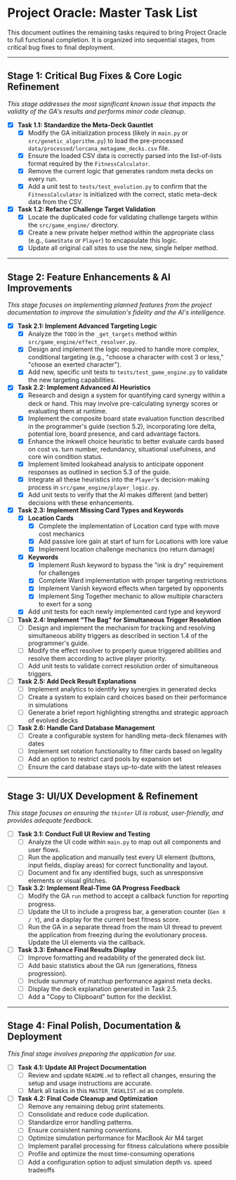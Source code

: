 # Project Oracle: Master Task List

This document outlines the remaining tasks required to bring Project Oracle to full functional completion. It is organized into sequential stages, from critical bug fixes to final deployment.

---

## Stage 1: Critical Bug Fixes & Core Logic Refinement
*This stage addresses the most significant known issue that impacts the validity of the GA's results and performs minor code cleanup.*

- [x] **Task 1.1: Standardize the Meta-Deck Gauntlet**
  - [x] Modify the GA initialization process (likely in `main.py` or `src/genetic_algorithm.py`) to load the pre-processed `data/processed/lorcana_metagame_decks.csv` file.
  - [x] Ensure the loaded CSV data is correctly parsed into the list-of-lists format required by the `FitnessCalculator`.
  - [x] Remove the current logic that generates random meta decks on every run.
  - [x] Add a unit test to `tests/test_evolution.py` to confirm that the `FitnessCalculator` is initialized with the correct, static meta-deck data from the CSV.

- [x] **Task 1.2: Refactor Challenge Target Validation**
  - [x] Locate the duplicated code for validating challenge targets within the `src/game_engine/` directory.
  - [x] Create a new private helper method within the appropriate class (e.g., `GameState` or `Player`) to encapsulate this logic.
  - [x] Update all original call sites to use the new, single helper method.

---

## Stage 2: Feature Enhancements & AI Improvements
*This stage focuses on implementing planned features from the project documentation to improve the simulation's fidelity and the AI's intelligence.*

- [x] **Task 2.1: Implement Advanced Targeting Logic**
  - [x] Analyze the `TODO` in the `_get_targets` method within `src/game_engine/effect_resolver.py`.
  - [x] Design and implement the logic required to handle more complex, conditional targeting (e.g., "choose a character with cost 3 or less," "choose an exerted character").
  - [x] Add new, specific unit tests to `tests/test_game_engine.py` to validate the new targeting capabilities.

- [x] **Task 2.2: Implement Advanced AI Heuristics**
  - [x] Research and design a system for quantifying card synergy within a deck or hand. This may involve pre-calculating synergy scores or evaluating them at runtime.
  - [x] Implement the composite board state evaluation function described in the programmer's guide (section 5.2), incorporating lore delta, potential lore, board presence, and card advantage factors.
  - [x] Enhance the inkwell choice heuristic to better evaluate cards based on cost vs. turn number, redundancy, situational usefulness, and core win condition status.
  - [x] Implement limited lookahead analysis to anticipate opponent responses as outlined in section 5.3 of the guide.
  - [x] Integrate all these heuristics into the `Player`'s decision-making process in `src/game_engine/player_logic.py`.
  - [x] Add unit tests to verify that the AI makes different (and better) decisions with these enhancements.

- [x] **Task 2.3: Implement Missing Card Types and Keywords**
  - [x] **Location Cards**
    - [x] Complete the implementation of Location card type with move cost mechanics
    - [x] Add passive lore gain at start of turn for Locations with lore value
    - [x] Implement location challenge mechanics (no return damage)
  - [x] **Keywords**
    - [x] Implement Rush keyword to bypass the "ink is dry" requirement for challenges
    - [x] Complete Ward implementation with proper targeting restrictions
    - [x] Implement Vanish keyword effects when targeted by opponents
    - [x] Implement Sing Together mechanic to allow multiple characters to exert for a song
  - [x] Add unit tests for each newly implemented card type and keyword

- [ ] **Task 2.4: Implement "The Bag" for Simultaneous Trigger Resolution**
  - [ ] Design and implement the mechanism for tracking and resolving simultaneous ability triggers as described in section 1.4 of the programmer's guide.
  - [ ] Modify the effect resolver to properly queue triggered abilities and resolve them according to active player priority.
  - [ ] Add unit tests to validate correct resolution order of simultaneous triggers.

- [ ] **Task 2.5: Add Deck Result Explanations**
  - [ ] Implement analytics to identify key synergies in generated decks
  - [ ] Create a system to explain card choices based on their performance in simulations
  - [ ] Generate a brief report highlighting strengths and strategic approach of evolved decks

- [ ] **Task 2.6: Handle Card Database Management**
  - [ ] Create a configurable system for handling meta-deck filenames with dates
  - [ ] Implement set rotation functionality to filter cards based on legality
  - [ ] Add an option to restrict card pools by expansion set
  - [ ] Ensure the card database stays up-to-date with the latest releases

---

## Stage 3: UI/UX Development & Refinement
*This stage focuses on ensuring the `tkinter` UI is robust, user-friendly, and provides adequate feedback.*

- [ ] **Task 3.1: Conduct Full UI Review and Testing**
  - [ ] Analyze the UI code within `main.py` to map out all components and user flows.
  - [ ] Run the application and manually test every UI element (buttons, input fields, display areas) for correct functionality and layout.
  - [ ] Document and fix any identified bugs, such as unresponsive elements or visual glitches.

- [ ] **Task 3.2: Implement Real-Time GA Progress Feedback**
  - [ ] Modify the GA `run` method to accept a callback function for reporting progress.
  - [ ] Update the UI to include a progress bar, a generation counter (`Gen X / Y`), and a display for the current best fitness score.
  - [ ] Run the GA in a separate thread from the main UI thread to prevent the application from freezing during the evolutionary process. Update the UI elements via the callback.

- [ ] **Task 3.3: Enhance Final Results Display**
  - [ ] Improve formatting and readability of the generated deck list.
  - [ ] Add basic statistics about the GA run (generations, fitness progression).
  - [ ] Include summary of matchup performance against meta decks.
  - [ ] Display the deck explanation generated in Task 2.5.
  - [ ] Add a "Copy to Clipboard" button for the decklist.

---

## Stage 4: Final Polish, Documentation & Deployment
*This final stage involves preparing the application for use.*

- [ ] **Task 4.1: Update All Project Documentation**
  - [ ] Review and update `README.md` to reflect all changes, ensuring the setup and usage instructions are accurate.
  - [ ] Mark all tasks in this `MASTER_TASKLIST.md` as complete.

- [ ] **Task 4.2: Final Code Cleanup and Optimization**
  - [ ] Remove any remaining debug print statements.
  - [ ] Consolidate and reduce code duplication.
  - [ ] Standardize error handling patterns.
  - [ ] Ensure consistent naming conventions.
  - [ ] Optimize simulation performance for MacBook Air M4 target
  - [ ] Implement parallel processing for fitness calculations where possible
  - [ ] Profile and optimize the most time-consuming operations
  - [ ] Add a configuration option to adjust simulation depth vs. speed tradeoffs